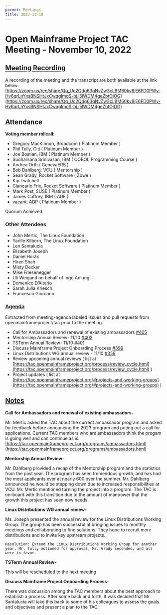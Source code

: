 ```yaml
---
parent: Meetings
title: 2022-11-10
---
```


# **Open Mainframe Project TAC Meeting - November 10, 2022**


## **<span style="text-decoration:underline;">Meeting Recording</span>**

A recording of the meeting and the transcript are both available at the link below: \
[https://zoom.us/rec/share/Qq_Uc2Qdg63qNvZw3cL8M60ky8jE6FD0PWy-Hv6qrLnYxsBNSHtJxCwqgImoS-bj.i5lWDM4geZbtOjOG](https://zoom.us/rec/share/Qq_Uc2Qdg63qNvZw3cL8M60ky8jE6FD0PWy-Hv6qrLnYxsBNSHtJxCwqgImoS-bj.i5lWDM4geZbtOjOG)


## **Attendance**


**Voting member rollcall:**



*  Gregory MacKinnon, Broadcom ( Platinum Member )
*  Phil Tully, Citi ( Platinum Member )
*  Joe Bostian, IBM ( Platinum Member )
*  Sudharsana Srinivasan, IBM ( COBOL Programming Course )
*  Andrea Orth ( GenevaERS )
*  Bob Dahlberg, VCU ( Mentorship )
*  Sean Grady, Rocket Software ( Zowe )
*  Kip Twitchell 
*  Giancarlo Frix, Rocket Software ( Platinum Member )
*  Mark Post, SUSE ( Platinum Member )
*  James Caffrey, IBM ( ADE )
*  vacant, ADP ( Platinum Member )

Quorum Achieved.


### **Other Attendees**



* John Mertic, The Linux Foundation
* Yarille Kilborn, The Linux Foundation
* Len Santalucia
* Elizabeth Joseph
* Daniel Horák
* Hiren Shah
* Misty Decker
* Mike Friesenegger
* Uli Weigand on behalf of Ingo Adlung
* Domenico D’Alterio
* Sarah Julia Kriesch
* Francesco Giordano

### **<span style="text-decoration:underline;">Agenda</span>** 

Extracted from meeting-agenda labeled issues and pull requests from openmainframeproject/tac prior to the meeting.



* Call for Ambassadors and renewal of existing ambassadors [#405](https://github.com/openmainframeproject/tac/issues/405)
* Mentorship Annual Review- 11/10 [#402](https://github.com/openmainframeproject/tac/issues/402)
* TSTerm Annual Review- 11/10 [#401](https://github.com/openmainframeproject/tac/issues/401)
* Discuss Mainframe Project Onboarding Process [#399](https://github.com/openmainframeproject/tac/issues/399)
* Linux Distributions WG annual review - 11/10 [#359](https://github.com/openmainframeproject/tac/issues/359)
* Review upcoming annual reviews ( list at [https://tac.openmainframeproject.org/process/review_cycle.html](https://tac.openmainframeproject.org/process/review_cycle.html) )
* Project updates ( list at [https://tac.openmainframeproject.org/#projects-and-working-groups](https://tac.openmainframeproject.org/#projects-and-working-groups) )


## **<span style="text-decoration:underline;">Notes</span>**


**Call for Ambassadors and renewal of existing ambassadors-** 

Mr. Mertic asked the TAC about the current ambassador program and asked for feedback before announcing the 2023 program and puting out a call for applications. Current TAC members who are ambassadors think the progam is going well and can continue as is. [https://tac.openmainframeproject.org/programs/ambassadors.html](https://tac.openmainframeproject.org/programs/ambassadors.html)

**Mentorship Annual Review-**

Mr. Dahlberg provided a recap of the Mentorship program and the statistics from the past year. The program has seen tremendous growth, and has had the most applicants ever at nearly 600 over the summer. Mr. Dahlberg announced he would be stepping down due to increased responsibilities at VCU. Mr. Mertic mentioned turning the project into a program. The TAC is on-board with this transition due to the amount of manpower that the growth this project has seen now needs.

 
**Linux Distributions WG annual review-** 

Ms. Joseph presented the annual review for the Linux Distributions Working Group. The group has been successful at bringing issues to monthly meetings and collaborating to find solutions. They hope to recruit more distributions and to invite key upstream projects. 


    Resolution: Extend the Linux Distributions Working Group for another year. Mr. Tully motioned for approval, Mr. Grady seconded, and all were in favor.

**TSTerm Annual Review-**

This will be rescheduled to the next meeting 


 
**Discuss Mainframe Project Onboarding Process**- 

There was discussion among the TAC members about the best approach to establish a process. After some back and forth, it was decided that Mr. Santalucia will take this back to some of his colleagues to assess the goals and objectives and present a plan to the TAC.
